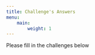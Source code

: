 ```yaml
---
title: Challenge's Answers
menu:
    main:
        weight: 1
---
```


Please fill in the challenges below